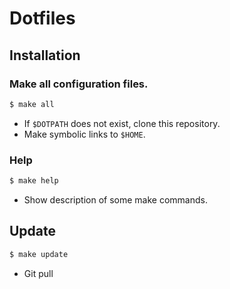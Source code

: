 Dotfiles
====

## Installation
### Make all configuration files.
``` sh
$ make all
```

- If `$DOTPATH` does not exist, clone this repository.
- Make symbolic links to `$HOME`.
  
### Help
``` sh
$ make help
```

- Show description of some make commands.
  
  
## Update
``` sh
$ make update
```
  
- Git pull
